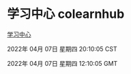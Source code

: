 # 学习中心 colearnhub
[学习中心](http://59.174.26.18:56308/colearnhub/)

2022年 04月 07日 星期四 20:10:05 CST

2022年 04月 07日 星期四 12:10:05 GMT
